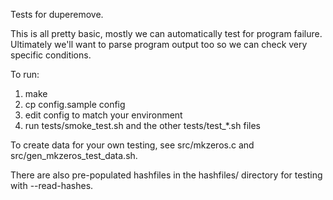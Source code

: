 Tests for duperemove.

This is all pretty basic, mostly we can automatically test for program
failure. Ultimately we'll want to parse program output too so we can
check very specific conditions.

To run:

1. make
2. cp config.sample config
3. edit config to match your environment
4. run tests/smoke_test.sh and the other tests/test_*.sh files


To create data for your own testing, see src/mkzeros.c and
src/gen_mkzeros_test_data.sh.


There are also pre-populated hashfiles in the hashfiles/ directory for
testing with --read-hashes.
